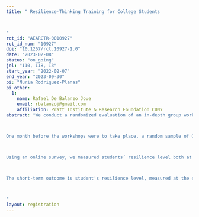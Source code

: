 ```yaml
---
title: " Resilience-Thinking Training for College Students

"
rct_id: "AEARCTR-0010927"
rct_id_num: "10927"
doi: "10.1257/rct.10927-1.0"
date: "2023-02-08"
status: "on_going"
jel: "I10, I18, I3"
start_year: "2022-02-07"
end_year: "2023-09-30"
pi: "Nuria Rodriguez-Planas"
pi_other:
  1:
    name: Rafael De Balanzo Joue
    email: rbalanzoj@gmail.com
    affiliation: Pratt Institute & Research Foundation CUNY
abstract: "We conduct a randomized evaluation of an in-depth group workshop where New York City Public College (QC) students were introduced to the resilient-thinking approach, which offers conceptual tools to cope with unexpected negative shocks. Treated youths were offered a 90-minute workshop where they identified challenges in their community both before and after the COVID-19 pandemic, and brainstormed strategies to address them. The goal of the workshops was to increase students’ level of resilience, a well-known protective factor against exposure to adverse social determinants of health. After being introduced key elements from the resilience-thinking approach, students worked both individually and in groups of five to seven students each, sharing their experiences about the challenges in their community both before and after the COVID-19 pandemic, identifying the most common challenges, brainstorming on strategies to address them, and identifying potential bottom-up solutions to their community challenges. 

One month before the workshops were to take place, a random sample of QC students were invited to apply online to participate in a resilience-thinking workshop after completing an online survey. Students were informed that, due to space limitations, application was no guarantee of being selected to participate in the workshop as only a small group of students would be selected by lottery; and that workshop participants would be remunerated $50 cash at the end of the workshop and after completion of the exit survey. To be eligible to participate, students had to be 18 years old or older, registered to classes during the semester of the workshop, seeking an undergraduate degree, and had to apply online to participate in the 90-minute workshop. Most survey respondents (92.8% in Spring 2022 and 95% in Fall 2022) applied to the workshop, adding to a total of 750 applicants, 335  of which did so in the Spring semester. Due to budget constraints, the evaluation sample was limited to 76 students in the Spring semester, and 186 students in the Fall semester. Hence, a total of 262 students were randomly assigned to the treatment group. We randomly selected a similar number of students for the control group.

Using an online survey, we measured students’ resilience level both at application and at the end of workshop, which were a month apart. Randomization took place two weeks after application. At application, we also measured students’ baseline mental health as well as whether they are born in the United States or a first-generation college student. Between three to six months after randomization, students completed a follow-up survey on their resilience level, depression, anxiety and PTS disorder. From the college administrative records, we also observe students’ other demographic characteristics and baseline socio-economic status. Program implementation data informs us on which students were randomly assigned to the treatment and control group, which workshop students in the treatment group were assigned to, and whether they attended the workshop. 

The short-term outcome is student's resilience level, measured at the end of the workshop (for treated students) and at application (for control students). Medium-term outcomes include resilience, anxiety, depression, and PTS all measured in the follow-up survey, between 3 and 6 months after randomization. 

"
layout: registration
---
```


